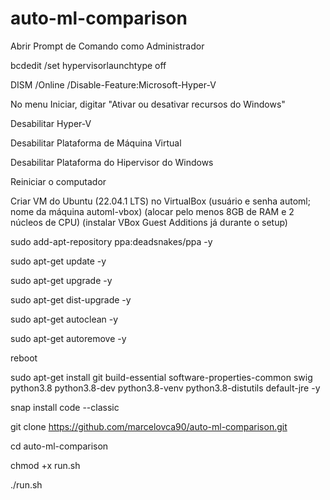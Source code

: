 # auto-ml-comparison

Abrir Prompt de Comando como Administrador

bcdedit /set hypervisorlaunchtype off

DISM /Online /Disable-Feature:Microsoft-Hyper-V

No menu Iniciar, digitar "Ativar ou desativar recursos do Windows"

Desabilitar Hyper-V

Desabilitar Plataforma de Máquina Virtual

Desabilitar Plataforma do Hipervisor do Windows

Reiniciar o computador

Criar VM do Ubuntu (22.04.1 LTS) no VirtualBox
(usuário e senha automl; nome da máquina automl-vbox)
(alocar pelo menos 8GB de RAM e 2 núcleos de CPU)
(instalar VBox Guest Additions já durante o setup)

sudo add-apt-repository ppa:deadsnakes/ppa -y

sudo apt-get update -y

sudo apt-get upgrade -y

sudo apt-get dist-upgrade -y

sudo apt-get autoclean -y

sudo apt-get autoremove -y

reboot

sudo apt-get install git build-essential software-properties-common swig python3.8 python3.8-dev python3.8-venv python3.8-distutils default-jre -y

snap install code --classic

git clone https://github.com/marcelovca90/auto-ml-comparison.git

cd auto-ml-comparison

chmod +x run.sh

./run.sh

